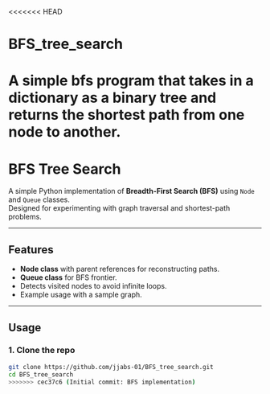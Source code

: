 <<<<<<< HEAD
# BFS_tree_search
A simple bfs program that takes in a dictionary as a binary tree and returns the shortest path from one node to another.
=======
# BFS Tree Search

A simple Python implementation of **Breadth-First Search (BFS)** using `Node` and `Queue` classes.  
Designed for experimenting with graph traversal and shortest-path problems.

---

## Features
- **Node class** with parent references for reconstructing paths.
- **Queue class** for BFS frontier.
- Detects visited nodes to avoid infinite loops.
- Example usage with a sample graph.

---

## Usage

### 1. Clone the repo
```bash
git clone https://github.com/jjabs-01/BFS_tree_search.git
cd BFS_tree_search
>>>>>>> cec37c6 (Initial commit: BFS implementation)
